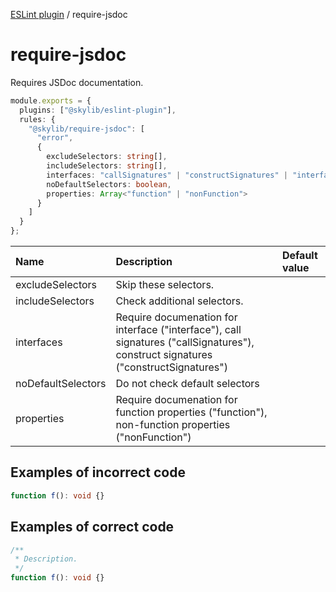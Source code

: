[ESLint plugin](https://ilyub.github.io/eslint-plugin/) / require-jsdoc

# require-jsdoc

Requires JSDoc documentation.

```ts
module.exports = {
  plugins: ["@skylib/eslint-plugin"],
  rules: {
    "@skylib/require-jsdoc": [
      "error",
      {
        excludeSelectors: string[],
        includeSelectors: string[],
        interfaces: "callSignatures" | "constructSignatures" | "interface",
        noDefaultSelectors: boolean,
        properties: Array<"function" | "nonFunction">
      }
    ]
  }
};
```

| Name | Description | Default value |
| :----- | :----- | :----- |
| excludeSelectors | Skip these selectors. |
| includeSelectors | Check additional selectors. |
| interfaces | Require documenation for interface ("interface"), call signatures ("callSignatures"), construct signatures ("constructSignatures") |
| noDefaultSelectors | Do not check default selectors |
| properties | Require documenation for function properties ("function"), non-function properties ("nonFunction") |

## Examples of incorrect code

```ts
function f(): void {}
```

## Examples of correct code

```ts
/**
 * Description.
 */
function f(): void {}
```